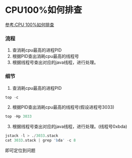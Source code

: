 # CPU100%如何排查

[参考:CPU 100%如何排查](https://blog.csdn.net/bntX2jSQfEHy7/article/details/86710336)

### 流程
1. 查消耗cpu最高的进程PID
2. 根据PID查出消耗cpu最高的线程号
3. 根据线程号查出对应的java线程，进行处理。

### 细节
1. 查消耗cpu最高的进程PID
```s
top -c
```
2. 根据PID查出消耗cpu最高的线程号(假设进程号3033)
```s
top -Hp 3033
```
3. 根据线程号查出对应的java线程，进行处理。(线程号0xbda)
```s
jstack -l > ./3033.stack 
cat 3033.stack | grep 'bda' -c 8
```
即可定位到问题
